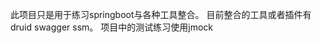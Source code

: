 此项目只是用于练习springboot与各种工具整合。
               目前整合的工具或者插件有druid swagger ssm。
               项目中的测试练习使用jmock